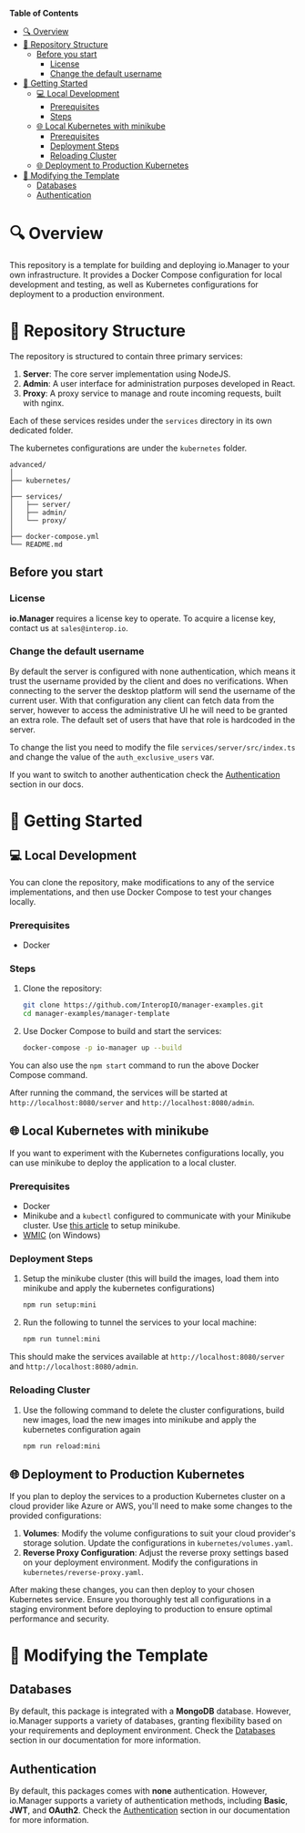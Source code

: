 **Table of Contents**

- [🔍 Overview](#-overview)
- [📂 Repository Structure](#-repository-structure)
  - [Before you start](#before-you-start)
    - [License](#license)
    - [Change the default username](#change-the-default-username)
- [🚀 Getting Started](#-getting-started)
  - [💻 Local Development](#-local-development)
    - [Prerequisites](#prerequisites)
    - [Steps](#steps)
  - [🌐 Local Kubernetes with minikube](#-local-kubernetes-with-minikube)
    - [Prerequisites](#prerequisites-1)
    - [Deployment Steps](#deployment-steps)
    - [Reloading Cluster](#reloading-cluster)
  - [🌐 Deployment to Production Kubernetes](#-deployment-to-production-kubernetes)
- [🔧 Modifying the Template](#-modifying-the-template)
  - [Databases](#databases)
  - [Authentication](#authentication)

# 🔍 Overview

This repository is a template for building and deploying io.Manager to your own infrastructure. It provides a Docker Compose configuration for local development and testing, as well as Kubernetes configurations for deployment to a production environment.

# 📂 Repository Structure

The repository is structured to contain three primary services:

1. **Server**: The core server implementation using NodeJS.
2. **Admin**: A user interface for administration purposes developed in React.
3. **Proxy**: A proxy service to manage and route incoming requests, built with nginx.

Each of these services resides under the `services` directory in its own dedicated folder.

The kubernetes configurations are under the `kubernetes` folder.

```
advanced/
│
├── kubernetes/
│
├── services/
│   ├── server/
│   ├── admin/
│   └── proxy/
│
├── docker-compose.yml
└── README.md
```

## Before you start

### License

**io.Manager** requires a license key to operate. To acquire a license key, contact us at `sales@interop.io`.

### Change the default username

By default the server is configured with none authentication, which means it trust the username provided by the client and does no verifications. When connecting to the server the desktop platform will send the username of the current user. With that configuration any client can fetch data from the server, however to access the administrative UI he will need to be granted an extra role. The default set of users that have that role is hardcoded in the server.

To change the list you need to modify the file `services/server/src/index.ts` and change the value of the `auth_exclusive_users` var.

If you want to switch to another authentication check the [Authentication](<[#authentication](https://docs.interop.io/manager/authentication/overview/index.html)>) section in our docs.

# 🚀 Getting Started

## 💻 Local Development

You can clone the repository, make modifications to any of the service implementations, and then use Docker Compose to test your changes locally.

### Prerequisites

- Docker

### Steps

1. Clone the repository:

   ```bash
   git clone https://github.com/InteropIO/manager-examples.git
   cd manager-examples/manager-template
   ```

2. Use Docker Compose to build and start the services:
   ```bash
   docker-compose -p io-manager up --build
   ```

You can also use the `npm start` command to run the above Docker Compose command.

After running the command, the services will be started at `http://localhost:8080/server` and `http://localhost:8080/admin`.

## 🌐 Local Kubernetes with minikube

If you want to experiment with the Kubernetes configurations locally, you can use minikube to deploy the application to a local cluster.

### Prerequisites

- Docker
- Minikube and a `kubectl` configured to communicate with your Minikube cluster. Use [this article](https://minikube.sigs.k8s.io/docs/start/) to setup minikube.
- [WMIC](https://techcommunity.microsoft.com/blog/windows-itpro-blog/how-to-install-wmic-feature-on-demand-on-windows-11/4189530) (on Windows)

### Deployment Steps

1. Setup the minikube cluster (this will build the images, load them into minikube and apply the kubernetes configurations)

   ```bash
   npm run setup:mini
   ```

2. Run the following to tunnel the services to your local machine:
   ```bash
   npm run tunnel:mini
   ```

This should make the services available at `http://localhost:8080/server` and `http://localhost:8080/admin`.

### Reloading Cluster

1. Use the following command to delete the cluster configurations, build new images, load the new images into minikube and apply the kubernetes configuration again
   ```bash
   npm run reload:mini
   ```

## 🌐 Deployment to Production Kubernetes

If you plan to deploy the services to a production Kubernetes cluster on a cloud provider like Azure or AWS, you'll need to make some changes to the provided configurations:

1. **Volumes**: Modify the volume configurations to suit your cloud provider's storage solution. Update the configurations in `kubernetes/volumes.yaml`.
2. **Reverse Proxy Configuration**: Adjust the reverse proxy settings based on your deployment environment. Modify the configurations in `kubernetes/reverse-proxy.yaml`.

After making these changes, you can then deploy to your chosen Kubernetes service. Ensure you thoroughly test all configurations in a staging environment before deploying to production to ensure optimal performance and security.

# 🔧 Modifying the Template

## Databases

By default, this package is integrated with a **MongoDB** database. However, io.Manager supports a variety of databases, granting flexibility based on your requirements and deployment environment. Check the [Databases](https://docs.interop.io/manager/databases/overview/index.html) section in our documentation for more information.

## Authentication

By default, this packages comes with **none** authentication. However, io.Manager supports a variety of authentication methods, including **Basic**, **JWT**, and **OAuth2**. Check the [Authentication](https://docs.interop.io/manager/authentication/overview/index.html) section in our documentation for more information.
